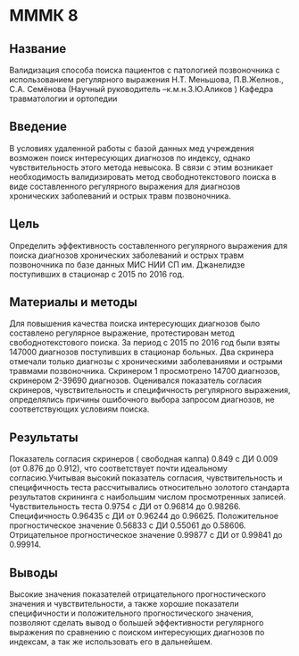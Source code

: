 # МММК 8

## Название

Валидизация способа поиска пациентов с патологией позвоночника с использованием регулярного выражения 
Н.Т. Меньшова, П.В.Желнов., С.А. Семёнова
(Научный руководитель –к.м.н.З.Ю.Аликов )
Кафедра травматологии и ортопедии

## Введение

В условиях удаленной работы с базой данных мед учреждения возможен поиск интересующих диагнозов по индексу, однако чувствительность этого метода невысока. В связи с этим возникает необходимость валидизировать метод свободнотекстового поиска в виде составленного регулярного выражения для диагнозов хронических заболеваний и острых травм позвоночника.

## Цель

Определить эффективность составленного регулярного выражения для поиска диагнозов хронических заболеваний и острых травм позвоночника по базе данных МИС НИИ СП им. Джанелидзе поступивших в стационар с 2015 по 2016 год.

## Материалы и методы

Для повышения качества поиска интересующих диагнозов было составлено регулярное выражение, протестирован метод свободнотекстового поиска. За период с 2015 по 2016 год были взяты 147000 диагнозов поступивших в стационар больных. Два скринера отмечали только диагнозы с хроническими заболеваниями и острыми травмами позвоночника. Скринером 1 просмотрено 14700 диагнозов, скринером 2-39690 диагнозов. Оценивался показатель согласия скринеров, чувствительность и специфичность регулярного выражения, определялись причины ошибочного выбора запросом диагнозов, не соответствующих условиям поиска.

## Результаты

Показатель согласия скринеров ( свободная каппа) 0.849 с ДИ 0.009 (от 0.876 до 0.912), что соответствует почти идеальному согласию.Учитывая высокий показатель согласия, чувствительность и специфичность теста рассчитывались относительно золотого стандарта результатов скрининга с наибольшим числом просмотренных записей. Чувствительность теста 0.9754 с ДИ от 0.96814 до 0.98266. Специфичность 0.96435 с ДИ от 0.96244 до 0.96625. Положительное прогностическое значение 0.56833 с ДИ 0.55061 до 0.58606. Отрицательное прогностическое значение 0.99877 с ДИ от 0.99841 до 0.99914.

## Выводы

Высокие значения показателей отрицательного прогностического значения и чувствительности, а также хорошие показатели специфичности и положительного прогностического значения, позволяют сделать вывод о большей эффективности регулярного выражения по сравнению с поиском интересующих диагнозов  по индексам, а так же использовать его в дальнейшем.
